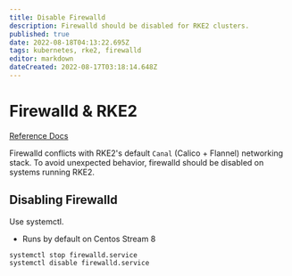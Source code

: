 ```yaml
---
title: Disable Firewalld
description: Firewalld should be disabled for RKE2 clusters.
published: true
date: 2022-08-18T04:13:22.695Z
tags: kubernetes, rke2, firewalld
editor: markdown
dateCreated: 2022-08-17T03:18:14.648Z
---
```


# Firewalld & RKE2

[Reference Docs](https://docs.rke2.io/known_issues/#firewalld-conflicts-with-default-networking)

Firewalld conflicts with RKE2's default `Canal` (Calico + Flannel) networking stack. To avoid unexpected behavior, firewalld should be disabled on systems running RKE2.

## Disabling Firewalld

Use systemctl.

- Runs by default on Centos Stream 8

```
systemctl stop firewalld.service
systemctl disable firewalld.service
```